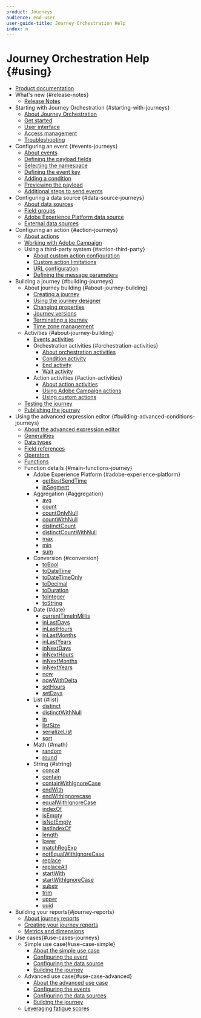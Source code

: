 ```yaml
---
product: Journeys
audience: end-user
user-guide-title: Journey Orchestration Help
index: n
---
```


# Journey Orchestration Help {#using}

+ [Product documentation](journey-orchestration-home.md)
+ What's new {#release-notes}
  + [Release Notes](using/release-notes/release-notes.md)
+ Starting with Journey Orchestration {#starting-with-journeys}
  + [About Journey Orchestration](using/about/about-journey-orchestration.md)
  + [Get started](using/about/get-started.md)
  + [User interface](using/about/user-interface.md)
  + [Access management](using/about/access-management.md)
  + [Troubleshooting](using/about/troubleshooting.md)
+ Configuring an event {#events-journeys}
  + [About events](using/event/event.md)
  + [Defining the payload fields](using/event/eventpayload.md)
  + [Selecting the namespace](using/event/eventnamespace.md)
  + [Defining the event key](using/event/eventkey.md)
  + [Adding a condition](using/event/eventcondition.md)
  + [Previewing the payload](using/event/eventpayloadpreview.md)
  + [Additional steps to send events](using/event/eventsteps.md)
+ Configuring a data source {#data-source-journeys}
  + [About data sources](using/datasource/data-sources.md)
  + [Field groups](using/datasource/field-groups.md)
  + [Adobe Experience Platform data source](using/datasource/data-source-platform.md)
  + [External data sources](using/datasource/external-data-sources.md)
+ Configuring an action {#action-journeys}
  + [About actions](using/action/action.md)
  + [Working with Adobe Campaign](using/action/action-campaign.md)
  + Using a third-party system {#action-third-party}
    + [About custom action configuration](using/action/custom-action-configuration.md)
    + [Custom action limitations](using/action/custom-action-limitations.md)
    + [URL configuration](using/action/url-configuration.md)
    + [Defining the message parameters](using/action/custom-message-parameters.md)
+ Building a journey {#building-journeys}
  + About journey building {#about-journey-building}
    + [Creating a journey](using/building-journeys/journey.md)
    + [Using the journey designer](using/building-journeys/journey-interface.md)
    + [Changing properties](using/building-journeys/journey-properties.md)
    + [Journey versions](using/building-journeys/journeyversions.md)
    + [Terminating a journey](using/building-journeys/terminating-a-journey.md)
    + [Time zone management](using/building-journeys/timezone-management.md)
  + Activities {#about-journey-building}
    + [Events activities](using/building-journeys/journey-event.md)
    + Orchestration activities {#orchestration-activities}
      + [About orchestration activities](using/building-journeys/journey-orchestration.md)
      + [Condition activity](using/building-journeys/condition.md)
      + [End activity](using/building-journeys/end.md)
      + [Wait activity](using/building-journeys/wait.md)
    + Action activities {#action-activities}
      + [About action activities](using/building-journeys/journey-action.md)
      + [Using Adobe Campaign actions](using/building-journeys/journey-action-campaign.md)
      + [Using custom actions](using/building-journeys/journey-action-custom.md)
  + [Testing the journey](using/building-journeys/testing-a-journey.md)
  + [Publishing the journey](using/building-journeys/publishing-a-journey.md)
+ Using the advanced expression editor {#building-advanced-conditions-journeys}
  + [About the advanced expression editor](using/expression/expressionadvanced.md)
  + [Generalities](using/expression/generalities.md)
  + [Data types](using/expression/data-types.md)
  + [Field references](using/expression/field-references.md)
  + [Operators](using/expression/operators.md)
  + [Functions](using/expression/functions.md)
  + Function details {#main-functions-journey}
    + Adobe Experience Platform {#adobe-experience-platform}
      + [getBestSendTime](using/functions/functiongetbestsendtime.md)
      + [inSegment](using/functions/functioninsegment.md)
    + Aggregation {#aggregation}
      + [avg](using/functions/functionavg.md)
      + [count](using/functions/functioncount.md)
      + [countOnlyNull](using/functions/functioncountonlynull.md)
      + [countWithNull](using/functions/functioncountwithnull.md)
      + [distinctCount](using/functions/functiondistinctcount.md)
      + [distinctCountWithNull](using/functions/functiondistinctcountwithnull.md)
      + [max](using/functions/functionmax.md)
      + [min](using/functions/functionmin.md)
      + [sum](using/functions/functionsum.md)
    + Conversion {#conversion}
      + [toBool](using/functions/functiontobool.md)
      + [toDateTime](using/functions/functiontodatetime.md)
      + [toDateTimeOnly](using/functions/functiontodatetimeonly.md)
      + [toDecimal](using/functions/functiontodecimal.md)
      + [toDuration](using/functions/functiontoduration.md)
      + [toInteger](using/functions/functiontointeger.md)
      + [toString](using/functions/functiontostring.md)
    + Date {#date}
      + [currentTime​InMillis](using/functions/functioncurrenttimeinmillis.md)
      + [inLastDays](using/functions/functioninlastdays.md)
      + [inLastHours](using/functions/functioninlasthours.md)
      + [inLastMonths](using/functions/functioninlastmonths.md)
      + [inLastYears](using/functions/functioninlastyears.md)
      + [inNextDays](using/functions/functioninnextdays.md)
      + [inNextHours](using/functions/functioninnexthours.md)
      + [inNextMonths](using/functions/functioninnextmonths.md)
      + [inNextYears](using/functions/functioninnextyears.md)
      + [now](using/functions/functionnow.md)
      + [nowWithDelta](using/functions/functionnowwithdelta.md)
      + [setHours](using/functions/functionsethours.md)
      + [setDays](using/functions/functionsetdays.md)
    + List {#list}
      + [distinct](using/functions/functiondistinct.md)
      + [distinctWithNull](using/functions/functiondistinctwithnull.md)
      + [in](using/functions/functionin.md)
      + [listSize](using/functions/functionlistsize.md)
      + [serializeList](using/functions/functionserializelist.md)
      + [sort](using/functions/functionsort.md)
    + Math {#math}
      + [random](using/functions/functionrandom.md)
      + [round](using/functions/functionround.md)
    + String {#string}
      + [concat](using/functions/functionconcat.md)
      + [contain](using/functions/functioncontain.md)
      + [containWithIgnoreCase](using/functions/functioncontainwithignorecase.md)
      + [endWith](using/functions/functionendwith.md)
      + [endWithIgnorecase](using/functions/functionendwithignorecase.md)
      + [equalWithIgnoreCase](using/functions/functionequalignorecase.md)
      + [indexOf](using/functions/functionindexof.md)
      + [isEmpty](using/functions/functionisempty.md)
      + [isNotEmpty](using/functions/functionisnotempty.md)
      + [lastIndexOf](using/functions/functionlastindexof.md)
      + [length](using/functions/functionlength.md)
      + [lower](using/functions/functionlower.md)
      + [matchRegExp](using/functions/functionmatchregexp.md)
      + [notEqualWithIgnoreCase](using/functions/functionnotequalignorecase.md)
      + [replace](using/functions/functionreplace.md)
      + [replaceAll](using/functions/functionreplaceall.md)
      + [startWith](using/functions/functionstartwith.md)
      + [startWithIgnoreCase](using/functions/functionstartwithignorecase.md)
      + [substr](using/functions/functionsubstr.md)
      + [trim](using/functions/functiontrim.md)
      + [upper](using/functions/functionupper.md)
      + [uuid](using/functions/functionuuid.md)
+ Building your reports{#journey-reports}
  + [About journey reports](using/reporting/reporting.md)
  + [Creating your journey reports](using/reporting/reporting-creating.md)
  + [Metrics and dimensions](using/reporting/reporting-dimensions.md)
+ Use cases{#use-cases-journeys}
  + Simple use case{#use-case-simple}
    + [About the simple use case](using/usecase/simple-uc-about-journey-orchestration.md)
    + [Configuring the event](using/usecase/simple-uc-event.md)
    + [Configuring the data source](using/usecase/simple-uc-data-source.md)
    + [Building the journey](using/usecase/simple-uc-journey.md)
  + Advanced use case{#use-case-advanced}
    + [About the advanced use case](using/usecase/advanced-uc-about-journey-orchestration.md)
    + [Configuring the events](using/usecase/advanced-uc-event.md)
    + [Configuring the data sources](using/usecase/advanced-uc-data-source.md)
    + [Building the journey](using/usecase/advanced-uc-journey.md)
  + [Leveraging fatigue scores](using/usecase/leveraging-fatigue-scores.md)
  